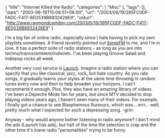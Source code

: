 {
	"title": "Internet Killed the Radio",
	"categories": [
		"Misc"
	],
	"tags": [],
	"date": "2003-06-19T15:06:51+06:00",
	"url": "/2003/06/19/395FC0DF-FADC-F417-8ED539B8932428E9",
	"oldurl": "http://www.raymondcamden.com/2003/6/19/395FC0DF-FADC-F417-8ED539B8932428E9"
}

I'm a big fan of online radio, especially since I hate having to pick my own playlists sometimes. A friend recently pointed out <a href="http://www.somafm.com/">SomeFM</a> to me, and I'm in love. It has a perfect suite of radio stations - as long as you are into techno/trance/ambient/indie/etc. I've been playing Groove Salad and indiepop rocks all week.

Another very cool service is <a href="http://www.launch.com">Launch</a>. Imagine a radio station where you can specify that you like classical, jazz, rock, but hate country. As you rate songs, it gradually learns your styles at the same time throwing in random tunes every now and then to help broaden your horizons. I can't recommend it enough. Plus, they also have an amazing library of videos. I've been a Depeche Mode fan for years, but since MTV decided to stop playing videos years ago, I haven't seen many of their videos. For example, I finally got a chance to see Blasphemous Rumours, which was... errr... well, pretty much what I expected for such a depressing song. -grin-

Anyway - why would anyone bother listening to radio anymore? I don't mind the ads (Launch has ads), but half of the time the selection is crap and the other time it's inane radio "personalities" trying to be funny.